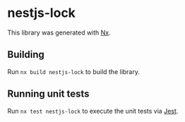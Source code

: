 # nestjs-lock

This library was generated with [Nx](https://nx.dev).

## Building

Run `nx build nestjs-lock` to build the library.

## Running unit tests

Run `nx test nestjs-lock` to execute the unit tests via [Jest](https://jestjs.io).
